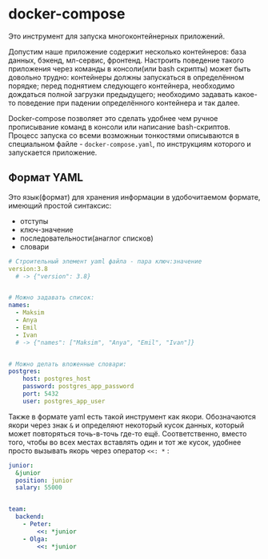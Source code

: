 # docker-compose
Это инструмент для запуска многоконтейнерных приложений. 

Допустим наше приложение содержит несколько контейнеров: база данных, бэкенд, мл-сервис, фронтенд. Настроить поведение такого приложения через команды в консоли(или bash скрипты) может быть довольно трудно: контейнеры должны запускаться в определённом порядке; перед поднятием следующего контейнера, необходимо дождаться полной загрузки предыдущего; необходимо задавать какое-то поведение при падении определённого контейнера и так далее.

Docker-compose позволяет это сделать удобнее чем ручное прописывание команд в консоли или написание bash-скриптов. Процесс запуска со всеми возможныи тонкостями описываются в специальном файле - `docker-compose.yaml`, по инструкциям которого и запускается приложение.

## Формат YAML
Это язык(формат) для хранения информации в удобочитаемом формате, имеющий простой синтаксис:
- отступы
- ключ-значение
- последовательности(анаглог списков)
- словари

```yaml
# Строительный элемент yaml файла - пара ключ:значение
version:3.8
  # -> {"version": 3.8}


# Можно задавать список:
names:
  - Maksim
  - Anya
  - Emil
  - Ivan
  # -> {"names": ["Maksim", "Anya", "Emil", "Ivan"]}


# Можно делать вложенные словари:
postgres:
    host: postgres_host
    password: postgres_app_password
    port: 5432
    user: postgres_app_user
```

Также в формате yaml есть такой инструмент как якори. Обозначаются якори через знак `&` и определяют некоторый кусок данных, который может повторяться точь-в-точь где-то ещё. Соответственно, вместо того, чтобы во всех местах вставлять один и тот же кусок, удобнее просто вызывать якорь через оператор `<<: *` :
```yaml
junior:
  &junior
  position: junior
  salary: 55000


team:
  backend:
    - Peter:
        <<: *junior
    - Olga:
        <<: *junior
  
```
